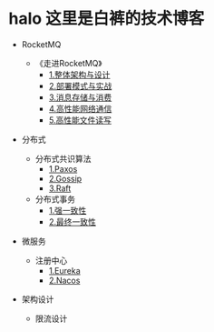 # halo 这里是白裤的技术博客

- RocketMQ
  - 《走进RocketMQ》
    - [1.整体架构与设计](https://github.com/baikuarch/blog/issues/1)
    - [2.部署模式与实战](https://github.com/baikuarch/blog/issues/2)
    - [3.消息存储与消费](https://github.com/baikuarch/blog/issues/3)
    - [4.高性能网络通信](https://github.com/baikuarch/blog/issues/4)
    - [5.高性能文件读写](https://github.com/baikuarch/blog/issues/5)
    
- 分布式
  - 分布式共识算法
    - [1.Paxos]()
    - [2.Gossip]()
    - [3.Raft]()
  - 分布式事务
    - [1.强一致性]()
    - [2.最终一致性]()
  
- 微服务
  - 注册中心
    - [1.Eureka]()
    - [2.Nacos]()
- 架构设计
  - 限流设计
